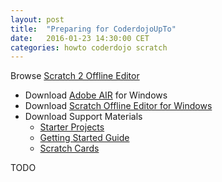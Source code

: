 ```yaml
---
layout: post
title:  "Preparing for CoderdojoUpTo"
date:   2016-01-23 14:30:00 CET
categories: howto coderdojo scratch
---
```

<!-- markdown-link-check-disable -->

Browse [Scratch 2 Offline Editor](https://scratch.mit.edu/scratch2download/)

- Download [Adobe AIR](https://get.adobe.com/air/) for Windows
- Download [Scratch Offline Editor for Windows](https://scratch.mit.edu/scratchr2/static/sa/Scratch-442.exe)
- Download Support Materials
  - [Starter Projects](https://scratch.mit.edu/scratchr2/static/sa/Scratch2StarterProjects.zip)
  - [Getting Started Guide](https://cdn.scratch.mit.edu/scratchr2/static/__29cebbddad1a2303315dedb62fd76793__/pdfs/help/Getting-Started-Guide-Scratch2.pdf)
  - [Scratch Cards](https://cdn.scratch.mit.edu/scratchr2/static/__29cebbddad1a2303315dedb62fd76793__/pdfs/help/Scratch2Cards.pdf)

TODO



<!-- markdown-link-check-enable -->
<!-- EOF -->
